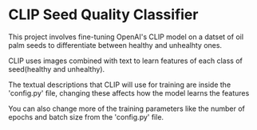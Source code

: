 # CLIP Seed Quality Classifier

This project involves fine-tuning OpenAI's CLIP model on a datset of oil palm seeds to differentiate between healthy and unhealhty ones.

CLIP uses images combined with text to learn features of each class of seed(healthy and unhealthy).

The textual descriptions that CLIP will use for training are inside the 'config.py' file, changing these affects how the model learns the features

You can also change more of the training parameters like the number of epochs and batch size from the 'config.py' file.
